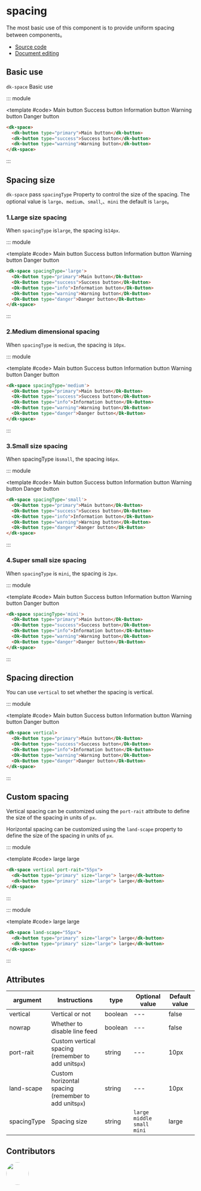 # spacing

The most basic use of this component is to provide uniform spacing between components。

- [Source code](https://github.com/dk-plus-ui/dk-plus-ui/tree/master/packages/components/dkspace)
- [Document editing](https://github.com/dk-plus-ui/dk-plus-ui/blob/master/docs/en/components/space.md)

## Basic use

`dk-space` Basic use

::: module

<template #code>
<dk-space>
  <Dk-Button type="primary">Main button</Dk-Button>
  <Dk-Button type="success">Success button</Dk-Button>
  <Dk-Button type="info">Information button</Dk-Button>
  <Dk-Button type="warning">Warning button</Dk-Button>
  <Dk-Button type="danger">Danger button</Dk-Button>
</dk-space>
</template>

```html
<dk-space>
  <dk-button type="primary">Main button</dk-button>
  <dk-button type="success">Success button</dk-button>
  <dk-button type="warning">Warning button</dk-button>
</dk-space>
```

:::

## Spacing size

`dk-space` pass `spacingType` Property to control the size of the spacing. The optional value is `large`、`medium`、`small`,、`mini` the default is `large`。

### 1.Large size spacing

When `spacingType` is`large`, the spacing is`14px`.

::: module

<template #code>
<dk-space spacingType='large'>
  <Dk-Button type="primary">Main button</Dk-Button>
  <Dk-Button type="success">Success button</Dk-Button>
  <Dk-Button type="info">Information button</Dk-Button>
  <Dk-Button type="warning">Warning button</Dk-Button>
  <Dk-Button type="danger">Danger button</Dk-Button>
</dk-space>
</template>

```html
<dk-space spacingType='large'>
  <Dk-Button type="primary">Main button</Dk-Button>
  <Dk-Button type="success">Success button</Dk-Button>
  <Dk-Button type="info">Information button</Dk-Button>
  <Dk-Button type="warning">Warning button</Dk-Button>
  <Dk-Button type="danger">Danger button</Dk-Button>
</dk-space>
```

:::

### 2.Medium dimensional spacing

When `spacingType` is `medium`, the spacing is `10px`.

::: module

<template #code>
<dk-space spacingType='medium'>
  <Dk-Button type="primary">Main button</Dk-Button>
  <Dk-Button type="success">Success button</Dk-Button>
  <Dk-Button type="info">Information button</Dk-Button>
  <Dk-Button type="warning">Warning button</Dk-Button>
  <Dk-Button type="danger">Danger button</Dk-Button>
</dk-space>
</template>

```html
<dk-space spacingType='medium'>
  <Dk-Button type="primary">Main button</Dk-Button>
  <Dk-Button type="success">Success button</Dk-Button>
  <Dk-Button type="info">Information button</Dk-Button>
  <Dk-Button type="warning">Warning button</Dk-Button>
  <Dk-Button type="danger">Danger button</Dk-Button>
</dk-space>
```

:::

### 3.Small size spacing

When spacingType is`small`, the spacing is`6px`.

::: module

<template #code>
<dk-space spacingType='small'>
  <Dk-Button type="primary">Main button</Dk-Button>
  <Dk-Button type="success">Success button</Dk-Button>
  <Dk-Button type="info">Information button</Dk-Button>
  <Dk-Button type="warning">Warning button</Dk-Button>
  <Dk-Button type="danger">Danger button</Dk-Button>
</dk-space>
</template>

```html
<dk-space spacingType='small'>
  <Dk-Button type="primary">Main button</Dk-Button>
  <Dk-Button type="success">Success button</Dk-Button>
  <Dk-Button type="info">Information button</Dk-Button>
  <Dk-Button type="warning">Warning button</Dk-Button>
  <Dk-Button type="danger">Danger button</Dk-Button>
</dk-space>
```

:::

### 4.Super small size spacing

When `spacingType` is `mini`, the spacing is `2px`.

::: module

<template #code>
<dk-space spacingType='mini'>
  <Dk-Button type="primary">Main button</Dk-Button>
  <Dk-Button type="success">Success button</Dk-Button>
  <Dk-Button type="info">Information button</Dk-Button>
  <Dk-Button type="warning">Warning button</Dk-Button>
  <Dk-Button type="danger">Danger button</Dk-Button>
</dk-space>
</template>

```html
<dk-space spacingType='mini'>
  <Dk-Button type="primary">Main button</Dk-Button>
  <Dk-Button type="success">Success button</Dk-Button>
  <Dk-Button type="info">Information button</Dk-Button>
  <Dk-Button type="warning">Warning button</Dk-Button>
  <Dk-Button type="danger">Danger button</Dk-Button>
</dk-space>
```

:::

## Spacing direction

You can use `vertical` to set whether the spacing is vertical.

::: module

<template #code>
<dk-space vertical>
  <Dk-Button type="primary">Main button</Dk-Button>
  <Dk-Button type="success">Success button</Dk-Button>
  <Dk-Button type="info">Information button</Dk-Button>
  <Dk-Button type="warning">Warning button</Dk-Button>
  <Dk-Button type="danger">Danger button</Dk-Button>
</dk-space>
</template>

```html
<dk-space vertical>
  <Dk-Button type="primary">Main button</Dk-Button>
  <Dk-Button type="success">Success button</Dk-Button>
  <Dk-Button type="info">Information button</Dk-Button>
  <Dk-Button type="warning">Warning button</Dk-Button>
  <Dk-Button type="danger">Danger button</Dk-Button>
</dk-space>
```

:::

## Custom spacing

Vertical spacing can be customized using the `port-rait` attribute to define the size of the spacing in units of `px`.

Horizontal spacing can be customized using the `land-scape` property to define the size of the spacing in units of `px`.

::: module

<template #code>
<dk-space vertical port-rait="55px">
  <dk-button type="primary" size="large"> large </dk-button>
  <dk-button type="primary" size="large"> large</dk-button>
</dk-space>
</template>

```html
<dk-space vertical port-rait="55px">
  <dk-button type="primary" size="large"> large</dk-button>
  <dk-button type="primary" size="large"> large</dk-button>
</dk-space>
```

:::

::: module

<template #code>
<dk-space land-scape="55px">
  <dk-button type="primary" size="large"> large</dk-button>
  <dk-button type="primary" size="large"> large</dk-button>
</dk-space>
</template>

```html
<dk-space land-scape="55px">
  <dk-button type="primary" size="large"> large</dk-button>
  <dk-button type="primary" size="large"> large</dk-button>
</dk-space>
```

:::

## Attributes

| argument | Instructions | type | Optional value | Default value |
| --- | --- | --- | --- | --- |
| vertical | Vertical or not | boolean | --- | false |
| nowrap | Whether to disable line feed | boolean | --- | false |
| port-rait | Custom vertical spacing (remember to add units`px`)| string | --- | 10px |
| land-scape | Custom horizontal spacing (remember to add units`px`) | string | --- | 10px |
| spacingType | Spacing size | string | `large` `middle` `small` `mini` | large |

## Contributors

<div style='display: flex;'>
  <a href="https://github.com/dk-plus-ui" target="_blank" style='margin-right:10px;'>
    <img style='width:60px;height:60px;border-radius: 50%;' src="https://avatars.githubusercontent.com/u/88755587?v=4" />
  </a>
</div>